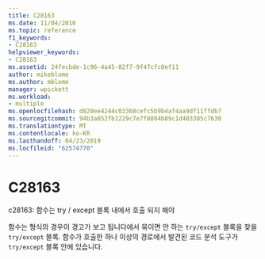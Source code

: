 ```yaml
---
title: C28163
ms.date: 11/04/2016
ms.topic: reference
f1_keywords:
- C28163
helpviewer_keywords:
- C28163
ms.assetid: 24fecbde-1c96-4a45-82f7-9f47cfc0ef11
author: mikeblome
ms.author: mblome
manager: wpickett
ms.workload:
- multiple
ms.openlocfilehash: d820ee4244c03368cefc5b9b4af4aa9df11ffdb7
ms.sourcegitcommit: 94b3a052fb1229c7e7f8804b09c1d403385c7630
ms.translationtype: MT
ms.contentlocale: ko-KR
ms.lasthandoff: 04/23/2019
ms.locfileid: "62574770"
---
```

# <a name="c28163"></a>C28163
c28163: 함수는 try / except 블록 내에서 호출 되지 해야

 함수는 형식의 경우이 경고가 보고 됩니다에서 묶이면 안 하는 `try/except` 블록을 찾을 `try/except` 블록. 함수가 호출한 하나 이상의 경로에서 발견된 코드 분석 도구가 `try/except` 블록 안에 있습니다.